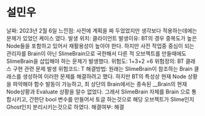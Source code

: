 # 설민우

날짜: 2023년 2월 6일
느낀점: 사전에 계획을 짜 두었었지만 생각보다 적용하는데에는 문제가 있었던 케이스 였다.
발생 위치: 클라이언트
발생이유: BT의 경우 중복도가 높은  Node들을 포함하고 있어서 재활용성이 높아야 한다. 하지만 사전 작업중 중심이 되는 관리자를 Brain이 아닌 SlimeBrain으로 국한해서 다른 적 오브젝트를 만들때에도 SlimeBrain을 삽입해야 하는 문제가 발생했다.
위험도: 1+3+2 =6
위험정의: BT 클래스 구현 관련 문제 발생
위험코드: T
해결방법: 원래는 SlimeBrain이 참조하는 Brain 클래스를 생성하여 이러한 문제를 해결하려고 했다. 하지만 BT의 특성상 현재 Node 상황을 파악해야 함수 발동이 가능하고, 최 상단의 Brain에서는 종속된 __Brain의 현재 Node상황과 Evaluate 상황을 알수 없었다. 그래서 SlimeBrain 자체를 Brain 으로 통합시키고, 간한단 bool 변수를 만들어서 토글 하는것으로 해당 오브젝트가 Slime인지 Ghost인지 분리시키는것으로 하였다.
해결여부: 해결